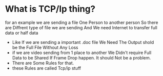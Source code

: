 # What is TCP/Ip thing?
for an example we are sending a file One Person to another person So there are Diffrent type of file we are sending And We need Internet to transfer full data or half data
- Like If we are sending a important .doc file We Need The Output shold be the Full File Without Any Loss 
- if we are video sending from 1 place to another We Didn't require Full Data to be Shared If Frame Drop happen. It should Not be a problem.
- There are Some Rules for that. 
- these Rules are called Tcp/ip stuff
